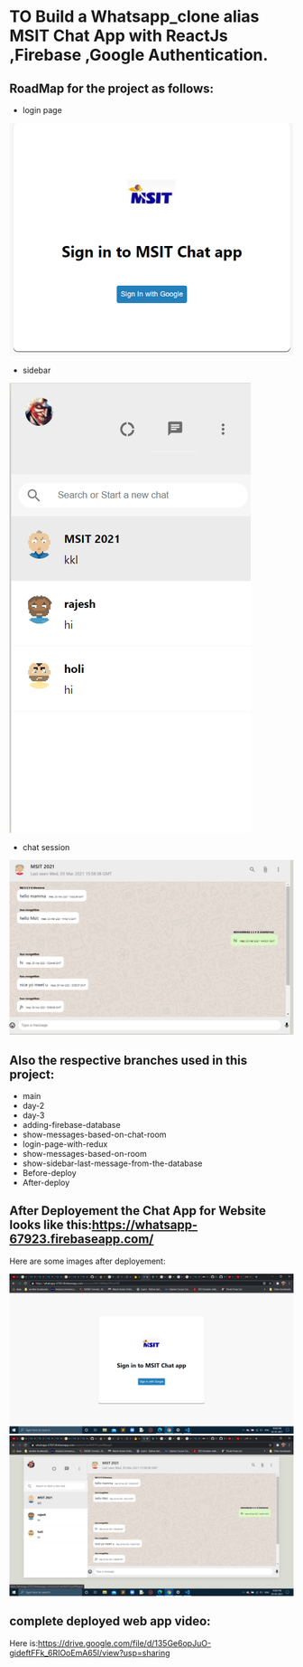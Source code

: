 # TO Build a Whatsapp_clone alias MSIT Chat App with ReactJs ,Firebase ,Google Authentication.

## RoadMap for the project as follows:

- login page

![](Images/login.png)

- sidebar

![](Images/sidebar.png)

- chat session

![](Images/chat.png)

## Also the respective branches used in this project:
- main
- day-2
- day-3
- adding-firebase-database
- show-messages-based-on-chat-room
- login-page-with-redux
- show-messages-based-on-room
- show-sidebar-last-message-from-the-database
- Before-deploy
- After-deploy

## After Deployement the Chat App for Website looks like this:https://whatsapp-67923.firebaseapp.com/

Here are some images after deployement:

![](Images/basic_app.png)
![](Images/basic_app-2.png)

## complete deployed web app video:

Here is:https://drive.google.com/file/d/135Ge6opJuO-gideftFFk_6RIOoEmA65l/view?usp=sharing






